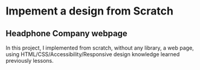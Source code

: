 # Impement a design from Scratch
## Headphone Company webpage

In this project, I implemented from scratch, without any library, a web page, using HTML/CSS/Accessibility/Responsive design knowledge learned previously lessons.
